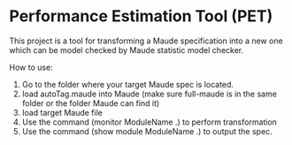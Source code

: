 # Performance Estimation Tool (PET)

This project is a tool for transforming a Maude specification into a new one which can be model checked by Maude statistic model checker. 

How to use:

1. Go to the folder where your target Maude spec is located. 
2. load autoTag.maude  into Maude (make sure full-maude is in the same folder or the folder Maude can find it)
3. load target Maude file 
4. Use the command (monitor ModuleName .) to perform transformation 
5. Use the command (show module ModuleName .) to output the spec. 



